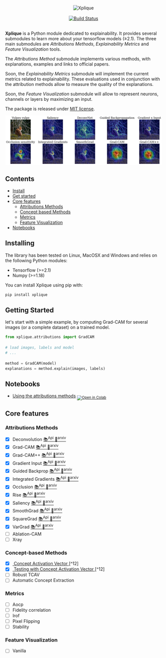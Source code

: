 <div align="center">
    <img src="./docs/assets/typo.png" width="25%" alt="Xplique" align="center" />
</div>
<br>

<div align="center">
    <a href="https://travis-ci.com/napolar/xplique">
        <img alt="Build Status" src="https://travis-ci.com/napolar/xplique.svg?token=R9xr216LTFpJW3LYYCaM&branch=master">
    </a>
</div>
<br>

**Xplique** is a Python module dedicated to explainability. It provides several submodules to learn
more about your tensorflow models (≥2.1). The three main submodules are _Attributions Methods_,
_Explainability Metrics_ and _Feature Visualization_ tools.

The _Attributions Method_ submodule implements various methods, with explanations, examples and 
links to official papers.

Soon, the _Explainability Metrics_ submodule will implement the current metrics related to 
explainability. These evaluations used in conjunction with the attribution methods allow to measure
the quality of the explanations.

Soon, the _Feature Visualization_ submodule will allow to represent neurons, channels or layers
by maximizing an input. 

The package is released under [MIT license](https://choosealicense.com/licenses/mit).

![Example of Attributions Methods results](./docs/assets/samples.png)

## Contents

- [Install](#installing) <br>
- [Get started](#get-started) <br>
- [Core features](#core-features) <br>
    - [Attributions Methods](#methods) <br>
    - [Concept based Methods](#concept-based-methods) <br>
    - [Metrics](#metrics) <br>
    - [Feature Visualization](#feature-visualization) <br>
- [Notebooks](#notebooks) <br>

## Installing

The library has been tested on Linux, MacOSX and Windows and relies on the following Python modules:

* Tensorflow (>=2.1)
* Numpy (>=1.18)

You can install Xplique using pip with:

```bash
pip install xplique
```

## Getting Started

let's start with a simple example, by computing Grad-CAM for several images (or a complete dataset)
on a trained model.

```python
from xplique.attributions import GradCAM

# load images, labels and model
# ...

method = GradCAM(model)
explanations = method.explain(images, labels)
```

## Notebooks

- [Using the attributions methods](https://gist.github.com/napolar/c02cef48ae7fc20e76d633f3f1588c63)
<sub> [![Open in Colab](https://colab.research.google.com/assets/colab-badge.svg)](https://colab.research.google.com/gist/napolar/c02cef48ae7fc20e76d633f3f1588c63/sample-generation.ipynb) </sub>

## Core features

### Attributions Methods

* [x] Deconvolution          [ 📚<sup>Api</sup> ](https://napolar.github.io/xplique/api/deconvnet.md)               [📄<sup>arxiv</sup>](https://arxiv.org/abs/1311.2901)
* [x] Grad-CAM               [ 📚<sup>Api</sup> ](https://napolar.github.io/xplique/api/grad_cam.md)                [📄<sup>arxiv</sup>](https://arxiv.org/abs/1610.02391)
* [x] Grad-CAM++             [ 📚<sup>Api</sup> ](https://napolar.github.io/xplique/api/grad_cam_pp.md)             [📄<sup>arxiv</sup>](https://arxiv.org/abs/1710.11063)
* [x] Gradient Input         [ 📚<sup>Api</sup> ](https://napolar.github.io/xplique/api/gradient_input.md)          [📄<sup>arxiv</sup>](https://arxiv.org/abs/1711.06104)
* [x] Guided Backprop        [ 📚<sup>Api</sup> ](https://napolar.github.io/xplique/api/guided_backpropagation.md)  [📄<sup>arxiv</sup>](https://arxiv.org/abs/1412.6806)
* [x] Integrated Gradients   [ 📚<sup>Api</sup> ](https://napolar.github.io/xplique/api/integrated_gradients.md)    [📄<sup>arxiv</sup>](https://arxiv.org/abs/1703.01365)
* [x] Occlusion              [ 📚<sup>Api</sup> ](https://napolar.github.io/xplique/api/occlusion.md)               [📄<sup>arxiv</sup>](https://arxiv.org/abs/1311.2901)
* [x] Rise                   [ 📚<sup>Api</sup> ](https://napolar.github.io/xplique/api/rise.md)                    [📄<sup>arxiv</sup>](https://arxiv.org/abs/1806.07421)   
* [x] Saliency               [ 📚<sup>Api</sup> ](https://napolar.github.io/xplique/api/saliency.md)                [📄<sup>arxiv</sup>](https://arxiv.org/abs/1312.6034)
* [x] SmoothGrad             [ 📚<sup>Api</sup> ](https://napolar.github.io/xplique/api/smoothgrad.md)              [📄<sup>arxiv</sup>](https://arxiv.org/abs/1706.03825)
* [x] SquareGrad             [ 📚<sup>Api</sup> ](https://napolar.github.io/xplique/api/square_grad.md)             [📄<sup>arxiv</sup>](https://arxiv.org/abs/1806.10758)
* [x] VarGrad                [ 📚<sup>Api</sup> ](https://napolar.github.io/xplique/api/vargrad.md)                 [📄<sup>arxiv</sup>](https://arxiv.org/abs/1810.03292)
* [ ] Ablation-CAM  
* [ ] Xray

### Concept-based Methods

* [x] [ Concept Activation Vector ](./api/cav.md)[^12]
* [x] [ Testing with Concept Activation Vector ](./api/tcav.md)[^12]
* [ ] Robust TCAV 
* [ ] Automatic Concept Extraction  

### Metrics

* [ ] Aocp  
* [ ] Fidelity correlation
* [ ] Irof     
* [ ] Pixel Flipping
* [ ] Stability

### Feature Visualization

* [ ] Vanilla


